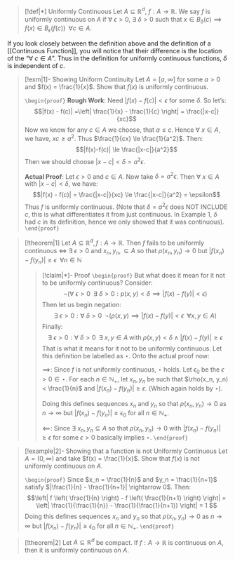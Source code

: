 
>[!def|*] Uniformly Continuous
>Let $A \subseteq \mathbb{R}^d$, $f: A \rightarrow \mathbb{R}$. We say $f$ is uniformly continuous on $A$ if $\forall \: \epsilon > 0$, $\exists \: \delta > 0$ such that $x \in B_\delta (c) \implies f(x) \in B_\epsilon(f(c)) \; \; \forall c \in A$.

If you look closely between the definition above and the definition of a [[Continuous Function]], you will notice that their difference is the location of the “$\forall \: c \in A$”. Thus in the definition for uniformly continuous functions, $\delta$ is independent of $c$.

>[!exm|1]- Showing Uniform Continuity
>Let $A = [a, \infty]$ for some $a > 0$ and $f(x) = \frac{1}{x}$. Show that $f(x)$ is uniformly continuous.
>
>`\begin{proof}` 
>**Rough Work**: Need $|f(x)-f(c)| < \epsilon$ for some $\delta$. So let’s: $$|f(x) - f(c)| =\left| \frac{1}{x} - \frac{1}{c} \right| = \frac{|x-c|}{xc}$$Now we know for any $c \in A$ we choose, that $a \le c$. Hence $\forall \: x \in A$, we have, $xc \ge a^2$. Thus $\frac{1}{cx} \le \frac{1}{a^2}$. Then: $$|f(x)-f(c)| \le \frac{|x-c|}{a^2}$$Then we should choose $|x-c| < \delta = a^2 \epsilon$.
>
>**Actual Proof**:
>Let $\epsilon > 0$ and $c \in A$. Now take $\delta = a^2 \epsilon$. Then $\forall \: x \in A$ with $|x-c| < \delta$, we have: $$|f(x) - f(c)| = \frac{|x-c|}{xc} \le \frac{|x-c|}{a^2} = \epsilon$$Thus $f$ is uniformly continuous. (Note that $\delta = a^2 \epsilon$ does NOT INCLUDE $c$, this is what differentiates it from just continuous. In Example $1$, $\delta$ had $c$ in its definition, hence we only showed that it was continuous).
> `\end{proof}`

>[!theorem|1]
>Let $A \subseteq \mathbb{R}^d, f: A \rightarrow \mathbb{R}$. Then $f$ fails to be uniformly continuous $\iff$ $\exists \: \epsilon >0$ and $x_n, y_n, \subseteq A$ so that $\rho(x_n,y_n) \rightarrow 0$ but $|f(x_n)-f(y_n)| \ge \epsilon \; \; \forall n \in \mathbb{N}$
>>[!claim|*]- Proof
>>`\begin{proof}` 
>>But what does it mean for it not to be uniformly continuous? Consider: $$\lnot (\forall \: \epsilon> 0 \; \; \exists \: \delta > 0: p(x,y) < \delta \implies |f(x) - f(y)| < \epsilon)$$Then let us begin negation: $$\exists \: \epsilon > 0 : \forall \: \delta > 0 \; \; \lnot(\rho (x,y) \implies |f(x)-f(y)| < \epsilon \; \; \forall x,y \in A)$$Finally: $$\exists \: \epsilon > 0: \forall \: \delta > 0 \; \; \exists \:x,y \in A \;\text{with} \;\rho(x,y) < \delta \; \land \; |f(x)-f(y)| \ge \epsilon$$
>>That is what it means for it not to be uniformly continuous. Let this definition be labelled as $\star$. Onto the actual proof now:
>>
>>$\implies$: Since $f$ is not uniformly continuous, $\star$ holds. Let $\epsilon_0$ be the $\epsilon \: > 0 \in \star$. For each $n \in \mathbb{N}_+$, let $x_n, y_n$ be such that $\rho(x_n, y_n) < \frac{1}{n}$ and $|f(x_n)- f(y_n)| \ge \epsilon$. (Which again holds by $\star$).
>>
>>Doing this defines sequences $x_n$ and $y_n$ so that $\rho(x_n, y_n) \rightarrow 0$ as $n \rightarrow \infty$ but $|f(x_n) - f(y_n)| \ge \epsilon_0$ for all $n \in \mathbb{N}_+$.
>>
>>$\impliedby$: Since $\exists \: x_n, y_n \subseteq A$ so that $\rho(x_n,y_n) \rightarrow 0$ with $|f(x_n) - f(y_n)| \ge \epsilon$ for some $\epsilon > 0$ basically implies $\star$. 
>> `\end{proof}`

>[!example|2]- Showing that a function is not Uniformly Continuous
>Let $A = (0, \infty)$ and take $f(x) = \frac{1}{x}$. Show that $f(x)$ is not uniformly continuous on $A$.
>
>`\begin{proof}`
>Since $x_n = \frac{1}{n}$ and $y_n = \frac{1}{n+1}$ satisfy $|\frac{1}{n} - \frac{1}{n+1}| \rightarrow 0$. Then: $$\left| f \left( \frac{1}{n} \right) - f \left( \frac{1}{n+1} \right) \right|  = \left| \frac{1}{\frac{1}{n}} - \frac{1}{\frac{1}{n+1}} \right| = 1  $$Doing this defines sequences $x_n$ and $y_n$ so that $\rho(x_n, y_n) \rightarrow 0$ as $n \rightarrow \infty$ but $|f(x_n) - f(y_n)| \ge \epsilon_0$ for all $n \in \mathbb{N}_+$.
>  `\end{proof}`

>[!theorem|2]
>Let $A \subseteq \mathbb{R}^d$ be compact. If $f: A \rightarrow \mathbb{R}$ is continuous on $A$, then it is uniformly continuous on $A$.

